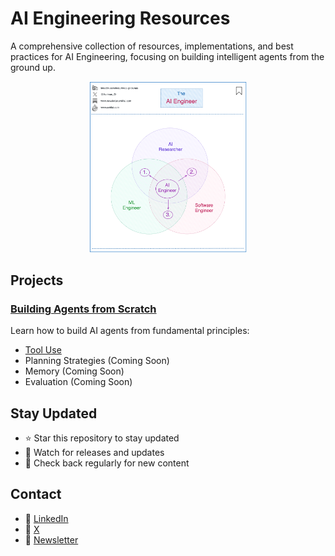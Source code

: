# AI Engineering Resources

A comprehensive collection of resources, implementations, and best practices for AI Engineering, focusing on building intelligent agents from the ground up.

<p align="center">
<img src="assets/ai_engineer.png" width="50%" alt="AI Engineering Overview">
</p>

## Projects

### [Building Agents from Scratch](building_agents_from_scratch)
Learn how to build AI agents from fundamental principles:
- [Tool Use](building_agents_from_scratch/tool_use)
- Planning Strategies (Coming Soon)
- Memory (Coming Soon)
- Evaluation (Coming Soon)

## Stay Updated

- ⭐ Star this repository to stay updated
- 👀 Watch for releases and updates
- 🔄 Check back regularly for new content

## Contact

- 🔗 [LinkedIn](www.linkedin.com/in/aurimas-griciunas)
- 🔗 [X](https://x.com/Aurimas_Gr)
- 🔗 [Newsletter](https://www.newsletter.swirlai.com/)
